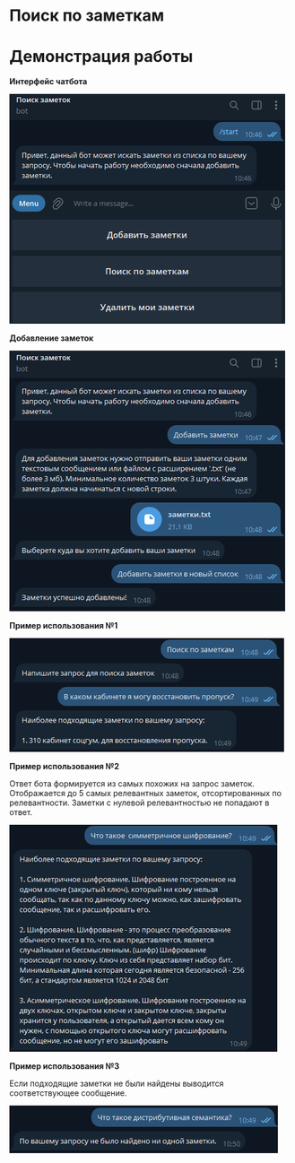 # Поиск по заметкам
# Демонстрация работы


**Интерфейс чатбота**

![Интерфейс чатбота](https://github.com/nikorr0/notesCrawl/blob/main/screenshots/start.png)


**Добавление заметок**

![Добавление заметок](https://github.com/nikorr0/notesCrawl/blob/main/screenshots/usage.png)


**Пример использования №1**

![Пример использования №1](https://github.com/nikorr0/notesCrawl/blob/main/screenshots/example-1.png)


**Пример использования №2**

Ответ бота формируется из самых похожих на запрос заметок. Отображается до 5 самых релевантных заметок, отсортированных по релевантности. Заметки с нулевой релевантностью не попадают в ответ.

![Пример использования №2](https://github.com/nikorr0/notesCrawl/blob/main/screenshots/example-2.png)


**Пример использования №3**

Если подходящие заметки не были найдены выводится соответствующее сообщение.

![Пример использования №3](https://github.com/nikorr0/notesCrawl/blob/main/screenshots/example-3.png)
